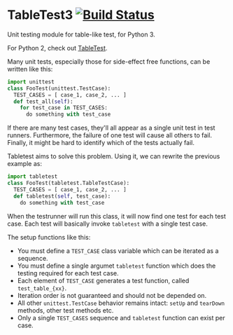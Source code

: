 # TableTest3 [![Build Status](https://travis-ci.org/horia141/tabletest3.svg)](https://travis-ci.org/horia141/tabletest3) #

Unit testing module for table-like test, for Python 3.

For Python 2, check out [TableTest](https://github.com/horia141/tabletest).

Many unit tests, especially those for side-effect free functions, can be written like this:

```python
import unittest
class FooTest(unittest.TestCase):
  TEST_CASES = [ case_1, case_2, ... ]
  def test_all(self):
    for test_case in TEST_CASES:
      do something with test_case
```

If there are many test cases, they'll all appear as a single unit test in test runners. Furthermore,
the failure of one test will cause all others to fail. Finally, it might be hard to identify which
of the tests actually fail.

Tabletest aims to solve this problem. Using it, we can rewrite the previous example as:

```python
import tabletest
class FooTest(tabletest.TableTestCase):
  TEST_CASES = [ case_1, case_2, ... ]
  def tabletest(self, test_case):
    do something with test_case
```

When the testrunner will run this class, it will now find one test for each test case. Each test
will basically invoke `tabletest` with a single test case.

The setup functions like this:
* You must define a `TEST_CASE` class variable which can be iterated as a sequence.
* You must define a single argumet `tabletest` function which does the testing required for each
  test case.
* Each element of `TEST_CASE` generates a test function, called `test_table_{xx}`.
* Iteration order is not guaranteed and should not be depended on.
* All other `unittest.TestCase` behavior remains intact: `setUp` and `tearDown` methods, other test
  methods etc.
* Only a single `TEST_CASES` sequence and `tabletest` function can exist per case.
